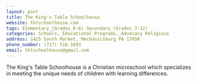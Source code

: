 ```yaml
---
layout: post
title: The King's Table Schoolhouse
website: tktschoolhouse.com
tags: Elementary_(Grades_K-6) Secondary_(Grades_7-12)
categories: Schools,_Educational_Programs,_Advocacy Religious
address: 1425 South Market, Mechanicsburg PA 17050
phone_number: (717) 516-1693
email: tktschoolhouse@gmail.com
---
```

The King's Table Schoolhouse is a Christian microschool which specializes in meeting the unique needs of children with learning differences.
